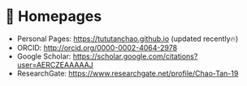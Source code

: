 # 📎 Homepages
- Personal Pages: https://tututanchao.github.io (updated recently🔥)
- ORCID: http://orcid.org/0000-0002-4064-2978
- Google Scholar: https://scholar.google.com/citations?user=AERCZEAAAAAJ
- ResearchGate: https://www.researchgate.net/profile/Chao-Tan-19
